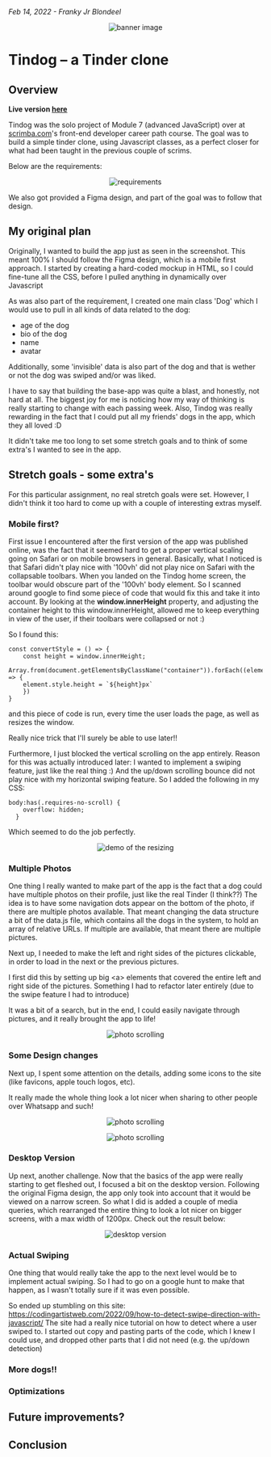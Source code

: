 *Feb 14, 2022 - Franky Jr Blondeel*
<p align="center">
<img alt="banner image" src="https://raw.githubusercontent.com/MrFranksJr/MrFranksJr/main/assets/tindog/Banner.png">
</p>

# Tindog – a Tinder clone

## Overview

**Live version [here](https://tindogzzz.netlify.app/)**

Tindog was the solo project of Module 7 (advanced JavaScript) over at [scrimba.com](https://scrimba.com)'s front-end developer career path course.
The goal was to build a simple tinder clone, using Javascript classes, as a perfect closer for what had been taught in the previous couple of scrims.

Below are the requirements:
<p align="center">
<img alt="requirements" src="https://raw.githubusercontent.com/MrFranksJr/MrFranksJr/main/assets/tindog/requirements.png">
</p>

We also got provided a Figma design, and part of the goal was to follow that design.

## My original plan
Originally, I wanted to build the app just as seen in the screenshot. This meant 100% I should follow the Figma design, which is a mobile first approach. I started by creating a hard-coded mockup in HTML, so I could fine-tune all the CSS, before I pulled anything in dynamically over Javascript

As was also part of the requirement, I created one main class 'Dog' which I would use to pull in all kinds of data related to the dog:
* age of the dog
* bio of the dog
* name
* avatar

Additionally, some 'invisible' data is also part of the dog and that is wether or not the dog was swiped and/or was liked.

I have to say that building the base-app was quite a blast, and honestly, not hard at all. The biggest joy for me is noticing how my way of thinking is really starting to change with each passing week. Also, Tindog was really rewarding in the fact that I could put all my friends' dogs in the app, which they all loved :D

It didn't take me too long to set some stretch goals and to think of some extra's I wanted to see in the app.

## Stretch goals - some extra's
For this particular assignment, no real stretch goals were set. However, I didn't think it too hard to come up with a couple of interesting extras myself.

### Mobile first?
First issue I encountered after the first version of the app was published online, was the fact that it seemed hard to get a proper vertical scaling going on Safari or on mobile browsers in general.
Basically, what I noticed is that Safari didn't play nice with '100vh' did not play nice on Safari with the collapsable toolbars. When you landed on the Tindog home screen, the toolbar would obscure part of the '100vh' body element.
So I scanned around google to find some piece of code that would fix this and take it into account.
By looking at the **window.innerHeight** property, and adjusting the container height to this window.innerHeight, allowed me to keep everything in view of the user, if their toolbars were collapsed or not :) 

So I found this:
```
const convertStyle = () => {
    const height = window.innerHeight;
    Array.from(document.getElementsByClassName("container")).forEach((element) => {
    element.style.height = `${height}px`
    })
}

```
and this piece of code is run, every time the user loads the page, as well as resizes the window.

Really nice trick that I'll surely be able to use later!!

Furthermore, I just blocked the vertical scrolling on the app entirely. Reason for this was actually introduced later: I wanted to implement a swiping feature, just like the real thing :) And the up/down scrolling bounce did not play nice with my horizontal swiping feature.
So I added the following in my CSS:
```
body:has(.requires-no-scroll) {
    overflow: hidden;
  }
```
Which seemed to do the job perfectly.
<p align="center">
<img alt="demo of the resizing" src="https://raw.githubusercontent.com/MrFranksJr/MrFranksJr/main/assets/tindog/toolbar.webp">
</p>

### Multiple Photos
One thing I really wanted to make part of the app is the fact that a dog could have multiple photos on their profile, just like the real Tinder (I think??)
The idea is to have some navigation dots appear on the bottom of the photo, if there are multiple photos available. That meant changing the data structure a bit of the data.js file, which contains all the dogs in the system, to hold an array of relative URLs.
If multiple are available, that meant there are multiple pictures.

Next up, I needed to make the left and right sides of the pictures clickable, in order to load in the next or the previous pictures.

I first did this by setting up big \<a> elements that covered the entire left and right side of the pictures. Something I had to refactor later entirely (due to the swipe feature I had to introduce)

It was a bit of a search, but in the end, I could easily navigate through pictures, and it really brought the app to life!
<p align="center">
<img alt="photo scrolling" src="https://raw.githubusercontent.com/MrFranksJr/MrFranksJr/main/assets/tindog/photos.webp">
</p>

### Some Design changes
Next up, I spent some attention on the details, adding some icons to the site (like favicons, apple touch logos, etc).

It really made the whole thing look a lot nicer when sharing to other people over Whatsapp and such!
<p align="center">
<img alt="photo scrolling" src="https://raw.githubusercontent.com/MrFranksJr/MrFranksJr/main/assets/tindog/apple-touch.jpeg">
</p>
<p align="center">
<img alt="photo scrolling" src="https://raw.githubusercontent.com/MrFranksJr/MrFranksJr/main/assets/tindog/whatsapp.png">
</p>


### Desktop Version
Up next, another challenge.
Now that the basics of the app were really starting to get fleshed out, I focused a bit on the desktop version.
Following the original Figma design, the app only took into account that it would be viewed on a narrow screen.
So what I did is added a couple of media queries, which rearranged the entire thing to look a lot nicer on bigger screens, with a max width of 1200px.
Check out the result below:
<p align="center">
<img alt="desktop version" src="https://raw.githubusercontent.com/MrFranksJr/MrFranksJr/main/assets/tindog/desktop.png">
</p>


### Actual Swiping
One thing that would really take the app to the next level would be to implement actual swiping. So I had to go on a google hunt to make that happen, as I wasn't totally sure if it was even possible.

So ended up stumbling on this site: https://codingartistweb.com/2022/09/how-to-detect-swipe-direction-with-javascript/
The site had a really nice tutorial on how to detect where a user swiped to.
I started out copy and pasting parts of the code, which I knew I could use, and dropped other parts that I did not need (e.g. the up/down detection)

### More dogs!!

### Optimizations

## Future improvements?


## Conclusion